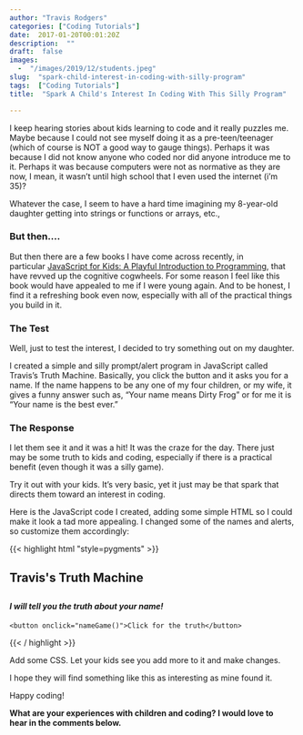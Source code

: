 ```yaml
---
author: "Travis Rodgers"
categories: ["Coding Tutorials"]
date:  2017-01-20T00:01:20Z
description:  ""
draft:  false
images: 
  -  "/images/2019/12/students.jpeg"
slug:  "spark-child-interest-in-coding-with-silly-program"
tags:  ["Coding Tutorials"]
title:  "Spark A Child's Interest In Coding With This Silly Program"

---
```



<p>I keep hearing stories about kids learning to code and it really puzzles me. Maybe because I could not see myself doing it as a pre-teen/teenager (which of course is NOT a good way to gauge things). Perhaps it was because I did not know anyone who coded nor did anyone introduce me to it. Perhaps it was because computers were not as normative as they are now, I mean, it wasn&#8217;t until high school that I even used the internet (i&#8217;m 35)?</p>
<p>Whatever the case, I seem to have a hard time imagining my 8-year-old daughter getting into strings or functions or arrays, etc.,</p>
<h3>But then&#8230;.</h3>
<p>But then there are a few books I have come across recently, in particular <a href="http://amzn.to/2jDN4kP" target="_blank">JavaScript for Kids: A Playful Introduction to Programming</a>, that have revved up the cognitive cogwheels. For some reason I feel like this book would have appealed to me if I were young again. And to be honest, I find it a refreshing book even now, especially with all of the practical things you build in it.</p>
<h3>The Test</h3>
<p>Well, just to test the interest, I decided to try something out on my daughter.</p>
<p>I created a simple and silly prompt/alert program in JavaScript called Travis&#8217;s Truth Machine. Basically, you click the button and it asks you for a name. If the name happens to be any one of my four children, or my wife, it gives a funny answer such as, &#8220;Your name means Dirty Frog&#8221; or for me it is &#8220;Your name is the best ever.&#8221;</p>
<h3>The Response</h3>
<p>I let them see it and it was a hit! It was the craze for the day. There just may be some truth to kids and coding, especially if there is a practical benefit (even though it was a silly game).</p>
<p>Try it out with your kids. It&#8217;s very basic, yet it just may be that spark that directs them toward an interest in coding.</p>
<p>Here is the JavaScript code I created, adding some simple HTML so I could make it look a tad more appealing. I changed some of the names and alerts, so customize them accordingly:</p>
{{< highlight html "style=pygments" >}}<html>
  <body>
    <h2>Travis's Truth Machine<h2>
    <h4><em>I will tell you the truth about your name!</em></h4>
    
    <button onclick="nameGame()">Click for the truth</button>

  <script>
    function nameGame() {
    var name = prompt("Hello, what is your name?");
    if(name == "Travis"){
      alert("Awesome name");
    }else if(name == "Jenny"){
      alert("Your name means Smelly Frog");
    }else if(name == "Ben"){
      alert("Your name is Weird");
    }else if(name == "Timothy"){
      alert("Your name means Swinging Monkey");
    }else if(name == "Suzie"){
      alert("Wonderful name!");
    }else if(name == "Bobby"){
      alert("Your name means Wet Dog");
    }else if(name == "Kate"){
      alert("Your name smells like garlic");
    }else{
      alert("Your name is boring");
  }
}		
  </script>

  </body>
</html>{{< / highlight >}}
<p>Add some CSS. Let your kids see you add more to it and make changes.</p>
<p>I hope they will find something like this as interesting as mine found it.</p>
<p>Happy coding!</p>
<p><strong>What are your experiences with children and coding? I would love to hear in the comments below.</strong></p>




